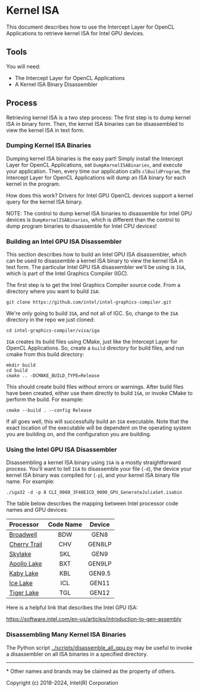# Kernel ISA

This document describes how to use the Intercept Layer for OpenCL Applications to
retrieve kernel ISA for Intel GPU devices.

## Tools

You will need:

* The Intercept Layer for OpenCL Applications
* A Kernel ISA Binary Disassembler

## Process

Retrieving kernel ISA is a two step process:  The first step is to dump kernel
ISA in binary form.  Then, the kernel ISA binaries can be disassembled to view
the kernel ISA in text form.

### Dumping Kernel ISA Binaries

Dumping kernel ISA binaries is the easy part!  Simply install the Intercept
Layer for OpenCL Applications, set `DumpKernelISABinaries`, and execute your
application.  Then, every time our application calls `clBuildProgram`, the
Intercept Layer for OpenCL Applications will dump an ISA binary for each
kernel in the program.

How does this work?  Drivers for Intel GPU OpenCL devices support a kernel
query for the kernel ISA binary.

NOTE: The control to dump kernel ISA binaries to disassemble for Intel GPU
devices is `DumpKernelISABinaries`, which is different than the control to
dump program binaries to disassemble for Intel CPU devices!

### Building an Intel GPU ISA Disassembler

This section describes how to build an Intel GPU ISA disassembler, which can
be used to disassemble a kernel ISA binary to view the kernel ISA in text form.
The particular Intel GPU ISA disassembler we'll be using is `IGA`, which is
part of the Intel Graphics Compiler (IGC).

The first step is to get the Intel Graphics Compiler source code.  From a
directory where you want to build `IGA`:

    git clone https://github.com/intel/intel-graphics-compiler.git

We're only going to build `IGA`, and not all of IGC.  So, change to the
`IGA` directory in the repo we just cloned:

    cd intel-graphics-compiler/visa/iga

`IGA` creates its build files using CMake, just like the Intercept Layer for
OpenCL Applications.  So, create a `build` directory for build files, and
run cmake from this build directory:

    mkdir build
    cd build
    cmake .. -DCMAKE_BUILD_TYPE=Release

This should create build files without errors or warnings.  After build
files have been created, either use them directly to build `IGA`, or invoke
CMake to perform the build.  For example:

    cmake --build . --config Release

If all goes well, this will successfully build an `IGA` executable.
Note that the exact location of the executable will be dependent on
the operating system you are building on, and the configuration you
are building.

### Using the Intel GPU ISA Disassembler

Disassembling a kernel ISA binary using `IGA` is a mostly straightforward
process.  You'll want to tell `IGA` to disassemble your file (`-d`), the
device your kernel ISA binary was compiled for (`-p`), and your kernel ISA
binary file name.  For example:

    ./iga32 -d -p 8 CLI_0000_3F40E1CD_0000_GPU_GenerateJuliaSet.isabin

The table below describes the mapping between Intel processor code names and
GPU devices:

| Processor | Code Name | Device |
|:----------|:---------:|:------:|
|[Broadwell](https://ark.intel.com/content/www/us/en/ark/products/codename/38530/broadwell.html) | BDW | GEN8 |
|[Cherry Trail](https://ark.intel.com/content/www/us/en/ark/products/codename/46629/cherry-trail.html) | CHV | GEN8LP |
|[Skylake](https://ark.intel.com/content/www/us/en/ark/products/codename/37572/skylake.html) | SKL | GEN9 |
|[Apollo Lake](https://ark.intel.com/content/www/us/en/ark/products/codename/80644/apollo-lake.html) | BXT | GEN9LP |
|[Kaby Lake](https://ark.intel.com/content/www/us/en/ark/products/codename/82879/kaby-lake.html) | KBL | GEN9.5 |
|[Ice Lake](https://ark.intel.com/content/www/us/en/ark/products/codename/74979/ice-lake.html) | ICL | GEN11 |
|[Tiger Lake](https://ark.intel.com/content/www/us/en/ark/products/codename/88759/tiger-lake.html) | TGL  | GEN12 |

Here is a helpful link that describes the Intel GPU ISA:

https://software.intel.com/en-us/articles/introduction-to-gen-assembly

### Disassembling Many Kernel ISA Binaries

The Python script [../scripts/disassemble_all_gpu.py](../scripts/disassemble_all_gpu.py)
may be useful to invoke a disassembler on all ISA binaries in a specified directory.

---

\* Other names and brands may be claimed as the property of others.

Copyright (c) 2018-2024, Intel(R) Corporation
